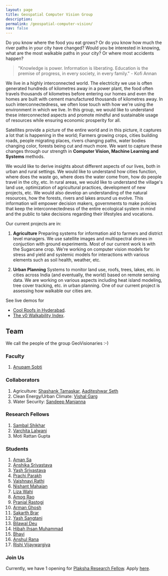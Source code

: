 ```yaml
---
layout: page
title: Geospatial Computer Vision Group
description:
permalink: /geospatial-computer-vision/
nav: false
---
```


Do you know where the food you eat grows? Or do you know how much the river paths in your city have changed? Would you be interested in knowing, what are the most walkable paths in your city? Or where most accidents happen?

> "Knowledge is power. Information is liberating. Education is the premise of progress, in every society, in every family." - Kofi Annan

We live in a highly interconnected world. The electricity we use is often generated hundreds of kilometres away in a power plant, the food often travels thousands of kilometres before entering our homes and even the homes are built with cement manufactured thousands of kilometres away. In such interconnectedness, we often lose touch with how we're using the environment in which we live. In this group, we would like to understand these interconnected aspects and promote mindful and sustainable usage of resources while ensuring economic prosperity for all.

Satellites provide a picture of the entire world and in this picture, it captures a lot that is happening in the world; Farmers growing crops, cities building roads, people migrating places, rivers changing paths, water bodies changing color, forests being cut and much more. We want to capture these changes through our strength in **Computer Vision, Machine Learning and Systems** methods.

<!--It often happens that one is unaware of how things around us are connected, e.g., where and how the cement is manufactured that builds your house or where the food grows that feeds you and your family. -->

We would like to derive insights about different aspects of our lives, both in urban and rural settings. We would like to understand how cities function, where does the waste go, where does the water come from, how do people travel in the city, etc. In rural areas, we would like to understand the village's land use, optimization of agricultural practices, development of new projects, etc. We would also develop an understanding of the natural resources, how the forests, rivers and lakes around us evolve. This information will empower decision makers, governments to make policies that keep the interconnectedness of the entire ecological system in mind and the public to take decisions regarding their lifestyles and vocations.

Our current projects are in:

1. **Agriculture**
   Preparing systems for information aid to farmers and district level managers. We use satellite images and multispectral drones in conjuction with ground experiments. Most of our current work is with the Sugarcane crop. We're working on computer vision models for stress and yield and systemic models for interactions with various elements such as soil health, weather, etc.

2. **Urban Planning**
   Systems to monitor land use, roofs, trees, lakes, etc. in cities across India (and eventually, the world) based on remote sensing data. We are working on various aspects including heat island modeling, tree cover tracking, etc. in urban planning. One of our current project is assessing how walkable our cities are.

See live demos for

- [Cool Roofs in Hyderabad](http://43.204.96.63:8501/).
- [The v0 Walkability Index](http://43.204.96.63:8502/).

## Team

We call the people of the group GeoVisionaries :-)

### Faculty

1. [Anupam Sobti](/)

### Collaborators

1. Agriculture: [Shashank Tamaskar](https://plaksha.edu.in/faculty-details/dr-shashank-tamaskar), [Aaditeshwar Seth](https://www.cse.iitd.ac.in/~aseth/)
2. Clean Energy/Urban Climate: [Vishal Garg](https://plaksha.edu.in/faculty-details/dr-vishal-garg)
3. Water Security: [Sandeep Manjanna](https://plaksha.edu.in/faculty-details/dr-sandeep-manjanna)

### Research Fellows

1. [Sambal Shikhar](https://www.linkedin.com/in/sambal-shikhar-719b67148/)
2. [Varchita Lalwani](https://www.linkedin.com/in/varchita-lalwani-1011/)
3. Moti Rattan Gupta

### Students

1. [Aman Sa](https://www.linkedin.com/in/aman-sa/)
2. [Anshika Srivastava](https://www.linkedin.com/in/anshika-srivastava-4b10b5215/)
3. [Yash Srivastava](https://www.linkedin.com/in/yash-sarvesh-srivastava/)
4. [Prachi Parakh](https://www.linkedin.com/in/prachiparakh/)
5. [Vaishnavi Rathi](https://www.linkedin.com/in/vaishnavi-rathi3/)
6. [Nishant Mahajan](https://www.linkedin.com/in/nishant-mahajan-57ba33197/)
7. [Liza Wahi](https://www.linkedin.com/in/lizawahi/)
8. [Amog Rao](https://www.linkedin.com/in/amog-rao/)
9. [Pranjal Rastogi](https://www.linkedin.com/in/pranjal-rastogi-pjr/)
10. [Arman Ghosh](https://www.linkedin.com/in/arman-ghosh-92593521a/)
11. [Sakarth Brar](https://www.linkedin.com/in/sakarth-singh-brar-78701b262/)
12. [Yash Sangtani](https://www.linkedin.com/in/yash-s-510764213/)
13. [Bilawal Deu](https://www.linkedin.com/in/bilawalsinghdeu/)
14. [Hibah Ihsan Muhammad](https://www.linkedin.com/in/hibah-ihsan-muhammad-245007262/)
15. [Bhavi](https://www.linkedin.com/in/bhavi-28b773213/)
16. [Anshul Rana](https://www.linkedin.com/in/anshulrana20/)
17. [Rishi Vijaywargiya](https://www.linkedin.com/in/rishi-vijaywargiya-877042220/)

### Join Us

Currently, we have 1 opening for [Plaksha Research Fellow](https://plaksha.edu.in/research). Apply [here](https://forms.office.com/r/cHmwD8zQFR).
